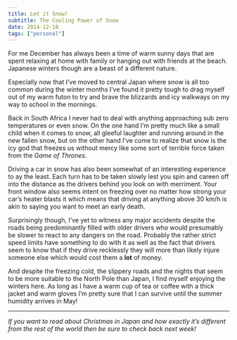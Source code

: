 ```yaml
---
title: Let it Snow!
subtitle: The Cooling Power of Snow
date: 2014-12-18
tags: ["personal"]
---
```

For me December has always been a time of warm sunny days that are spent relaxing at home with family or hanging out with friends at the beach. Japanese winters though are a beast of a different nature.

Especially now that I’ve moved to central Japan where snow is all too common during the winter months I’ve found it pretty tough to drag myself out of my warm futon to try and brave the blizzards and icy walkways on my way to school in the mornings.

Back in South Africa I never had to deal with anything approaching sub zero temperatures or even snow. On the one hand I’m pretty much like a small child when it comes to snow, all gleeful laughter and running around in the new fallen snow, but on the other hand I’ve come to realize that snow is the icy god that freezes us without mercy like some sort of terrible force taken from the _Game of Thrones_.

Driving a car in snow has also been somewhat of an interesting experience to ay the least. Each turn has to be taken slowly lest you spin and careen off into the distance as the drivers behind you look on with merriment. Your front window also seems intent on freezing over no matter how strong your car’s heater blasts it which means that driving at anything above 30 km/h is akin to saying you want to meet an early death.

Surprisingly though, I’ve yet to witness any major accidents despite the roads being predominantly filled with older drivers who would presumably be slower to react to any dangers on the road. Probably the rather strict speed limits have something to do with it as well as the fact that drivers seem to know that if they drive recklessly they will more than likely injure someone else which would cost them a **lot** of money.

And despite the freezing cold, the slippery roads and the nights that seem to be more suitable to the North Pole than Japan, I find myself enjoying the winters here. As long as I have a warm cup of tea or coffee with a thick jacket and warm gloves I’m pretty sure that I can survive until the summer humidity arrives in May!

* * *

_If you want to read about Christmas in Japan and how exactly it’s different from the rest of the world then be sure to check back next week!_